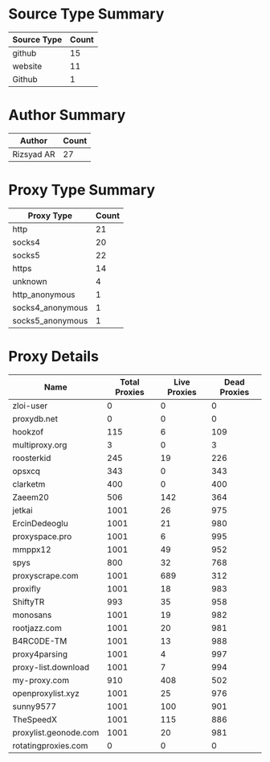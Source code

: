 # Source Type Summary

| Source Type | Count |
|-------------|-------|
| github | 15 |
| website | 11 |
| Github | 1 |


# Author Summary

| Author | Count |
|--------|-------|
| Rizsyad AR | 27 |


# Proxy Type Summary

| Proxy Type | Count |
|------------|-------|
| http | 21 |
| socks4 | 20 |
| socks5 | 22 |
| https | 14 |
| unknown | 4 |
| http_anonymous | 1 |
| socks4_anonymous | 1 |
| socks5_anonymous | 1 |


# Proxy Details

| Name | Total Proxies | Live Proxies | Dead Proxies |
|------|---------------|--------------|---------------|
| zloi-user | 0 | 0 | 0 |
| proxydb.net | 0 | 0 | 0 |
| hookzof | 115 | 6 | 109 |
| multiproxy.org | 3 | 0 | 3 |
| roosterkid | 245 | 19 | 226 |
| opsxcq | 343 | 0 | 343 |
| clarketm | 400 | 0 | 400 |
| Zaeem20 | 506 | 142 | 364 |
| jetkai | 1001 | 26 | 975 |
| ErcinDedeoglu | 1001 | 21 | 980 |
| proxyspace.pro | 1001 | 6 | 995 |
| mmppx12 | 1001 | 49 | 952 |
| spys | 800 | 32 | 768 |
| proxyscrape.com | 1001 | 689 | 312 |
| proxifly | 1001 | 18 | 983 |
| ShiftyTR | 993 | 35 | 958 |
| monosans | 1001 | 19 | 982 |
| rootjazz.com | 1001 | 20 | 981 |
| B4RC0DE-TM | 1001 | 13 | 988 |
| proxy4parsing | 1001 | 4 | 997 |
| proxy-list.download | 1001 | 7 | 994 |
| my-proxy.com | 910 | 408 | 502 |
| openproxylist.xyz | 1001 | 25 | 976 |
| sunny9577 | 1001 | 100 | 901 |
| TheSpeedX | 1001 | 115 | 886 |
| proxylist.geonode.com | 1001 | 20 | 981 |
| rotatingproxies.com | 0 | 0 | 0 |
